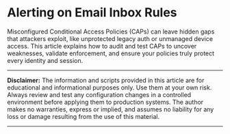 # Alerting on Email Inbox Rules

Misconfigured Conditional Access Policies (CAPs) can leave hidden gaps that attackers exploit, like unprotected legacy auth or unmanaged device access. This article explains how to audit and test CAPs to uncover weaknesses, validate enforcement, and ensure your policies truly protect every identity and session.

---

**Disclaimer:** The information and scripts provided in this article are for educational and informational purposes only. Use them at your own risk. Always review and test any configuration changes in a controlled environment before applying them to production systems. The author makes no warranties, express or implied, and assumes no liability for any loss or damage resulting from the use of this material.

---